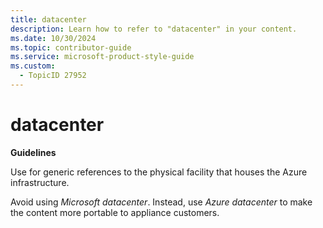```yaml
---
title: datacenter
description: Learn how to refer to "datacenter" in your content.
ms.date: 10/30/2024
ms.topic: contributor-guide
ms.service: microsoft-product-style-guide
ms.custom:
  - TopicID 27952
---
```



# datacenter

**Guidelines**

Use for generic references to the physical facility that houses the Azure infrastructure. 
 
Avoid using *Microsoft datacenter*. Instead, use *Azure datacenter* to make the content more portable to appliance customers.

